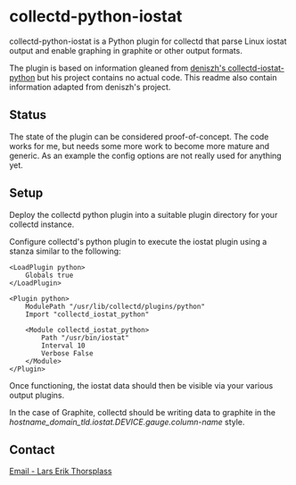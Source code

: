 collectd-python-iostat
======================

collectd-python-iostat is a Python plugin for collectd that parse Linux iostat output and enable graphing in graphite or other output formats.

The plugin is based on information gleaned from [deniszh's collectd-iostat-python](https://github.com/deniszh/collectd-iostat-python) but his project contains no actual code. This readme also contain information adapted from deniszh's project.



Status
------

The state of the plugin can be considered proof-of-concept. The code works for me, but needs some more work to become more mature and generic. As an example the config options are not really used for anything yet.


Setup
-------
Deploy the collectd python plugin into a suitable plugin directory for your collectd instance.

Configure collectd's python plugin to execute the iostat plugin using a stanza similar to the following:


    <LoadPlugin python>
        Globals true
    </LoadPlugin>

    <Plugin python>
        ModulePath "/usr/lib/collectd/plugins/python"
        Import "collectd_iostat_python"

        <Module collectd_iostat_python>
            Path "/usr/bin/iostat"
            Interval 10
            Verbose False
        </Module>
    </Plugin>

Once functioning, the iostat data should then be visible via your various output plugins.

In the case of Graphite, collectd should be writing data to graphite in the *hostname_domain_tld.iostat.DEVICE.gauge.column-name* style.



Contact
-------
[Email - Lars Erik Thorsplass](mailto:thorsplass@gmail.com)
